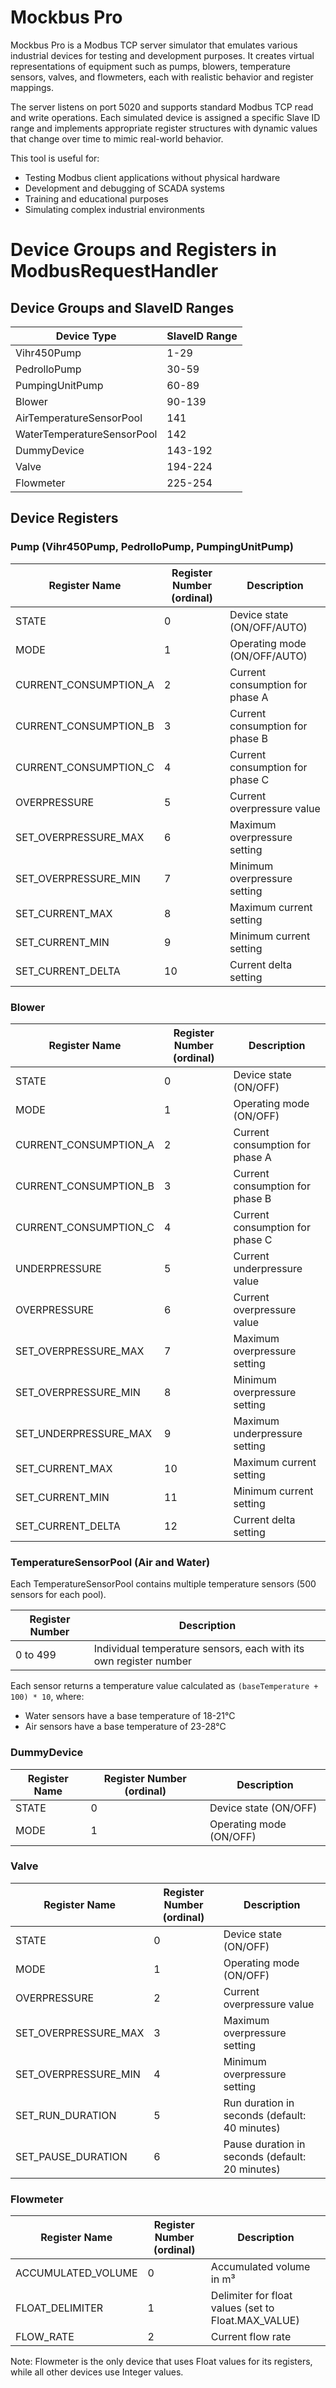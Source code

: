 
# Mockbus Pro

Mockbus Pro is a Modbus TCP server simulator that emulates various industrial devices for testing and development purposes. It creates virtual representations of equipment such as pumps, blowers, temperature sensors, valves, and flowmeters, each with realistic behavior and register mappings.

The server listens on port 5020 and supports standard Modbus TCP read and write operations. Each simulated device is assigned a specific Slave ID range and implements appropriate register structures with dynamic values that change over time to mimic real-world behavior.

This tool is useful for:
- Testing Modbus client applications without physical hardware
- Development and debugging of SCADA systems
- Training and educational purposes
- Simulating complex industrial environments

# Device Groups and Registers in ModbusRequestHandler

## Device Groups and SlaveID Ranges

| Device Type | SlaveID Range |
|-------------|---------------|
| Vihr450Pump | 1-29 |
| PedrolloPump | 30-59 |
| PumpingUnitPump | 60-89 |
| Blower | 90-139 |
| AirTemperatureSensorPool | 141 |
| WaterTemperatureSensorPool | 142 |
| DummyDevice | 143-192 |
| Valve | 194-224 |
| Flowmeter | 225-254 |

## Device Registers

### Pump (Vihr450Pump, PedrolloPump, PumpingUnitPump)

| Register Name | Register Number (ordinal) | Description |
|---------------|---------------------------|-------------|
| STATE | 0 | Device state (ON/OFF/AUTO) |
| MODE | 1 | Operating mode (ON/OFF/AUTO) |
| CURRENT_CONSUMPTION_A | 2 | Current consumption for phase A |
| CURRENT_CONSUMPTION_B | 3 | Current consumption for phase B |
| CURRENT_CONSUMPTION_C | 4 | Current consumption for phase C |
| OVERPRESSURE | 5 | Current overpressure value |
| SET_OVERPRESSURE_MAX | 6 | Maximum overpressure setting |
| SET_OVERPRESSURE_MIN | 7 | Minimum overpressure setting |
| SET_CURRENT_MAX | 8 | Maximum current setting |
| SET_CURRENT_MIN | 9 | Minimum current setting |
| SET_CURRENT_DELTA | 10 | Current delta setting |

### Blower

| Register Name | Register Number (ordinal) | Description |
|---------------|---------------------------|-------------|
| STATE | 0 | Device state (ON/OFF) |
| MODE | 1 | Operating mode (ON/OFF) |
| CURRENT_CONSUMPTION_A | 2 | Current consumption for phase A |
| CURRENT_CONSUMPTION_B | 3 | Current consumption for phase B |
| CURRENT_CONSUMPTION_C | 4 | Current consumption for phase C |
| UNDERPRESSURE | 5 | Current underpressure value |
| OVERPRESSURE | 6 | Current overpressure value |
| SET_OVERPRESSURE_MAX | 7 | Maximum overpressure setting |
| SET_OVERPRESSURE_MIN | 8 | Minimum overpressure setting |
| SET_UNDERPRESSURE_MAX | 9 | Maximum underpressure setting |
| SET_CURRENT_MAX | 10 | Maximum current setting |
| SET_CURRENT_MIN | 11 | Minimum current setting |
| SET_CURRENT_DELTA | 12 | Current delta setting |

### TemperatureSensorPool (Air and Water)

Each TemperatureSensorPool contains multiple temperature sensors (500 sensors for each pool).

| Register Number | Description |
|-----------------|-------------|
| 0 to 499 | Individual temperature sensors, each with its own register number |

Each sensor returns a temperature value calculated as `(baseTemperature + 100) * 10`, where:
- Water sensors have a base temperature of 18-21°C
- Air sensors have a base temperature of 23-28°C

### DummyDevice

| Register Name | Register Number (ordinal) | Description |
|---------------|---------------------------|-------------|
| STATE | 0 | Device state (ON/OFF) |
| MODE | 1 | Operating mode (ON/OFF) |

### Valve

| Register Name | Register Number (ordinal) | Description |
|---------------|---------------------------|-------------|
| STATE | 0 | Device state (ON/OFF) |
| MODE | 1 | Operating mode (ON/OFF) |
| OVERPRESSURE | 2 | Current overpressure value |
| SET_OVERPRESSURE_MAX | 3 | Maximum overpressure setting |
| SET_OVERPRESSURE_MIN | 4 | Minimum overpressure setting |
| SET_RUN_DURATION | 5 | Run duration in seconds (default: 40 minutes) |
| SET_PAUSE_DURATION | 6 | Pause duration in seconds (default: 20 minutes) |

### Flowmeter

| Register Name | Register Number (ordinal) | Description |
|---------------|---------------------------|-------------|
| ACCUMULATED_VOLUME | 0 | Accumulated volume in m³ |
| FLOAT_DELIMITER | 1 | Delimiter for float values (set to Float.MAX_VALUE) |
| FLOW_RATE | 2 | Current flow rate |

Note: Flowmeter is the only device that uses Float values for its registers, while all other devices use Integer values.
